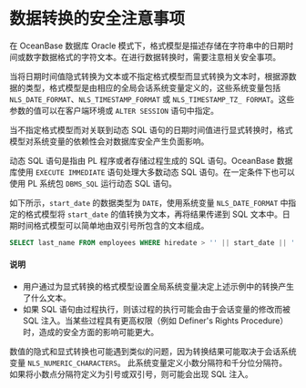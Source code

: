 # 数据转换的安全注意事项

在 OceanBase 数据库 Oracle 模式下，格式模型是描述存储在字符串中的日期时间或数字数据格式的字符文本。在进行数据转换时，需要注意相关安全事项。

当将日期时间值隐式转换为文本或不指定格式模型而显式转换为文本时，根据源数据的类型，格式模型是由相应的全局会话系统变量定义的，这些系统变量包括 `NLS_DATE_FORMAT`、`NLS_TIMESTAMP_FORMAT` 或 `NLS_TIMESTAMP_TZ_ FORMAT`。这些参数的值可以在客户端环境或 `ALTER SESSION` 语句中指定。

当不指定格式模型而对关联到动态 SQL 语句的日期时间值进行显式转换时，格式模型对系统变量的依赖性会对数据库安全产生负面影响。

动态 SQL 语句是指由 PL 程序或者存储过程生成的 SQL 语句。OceanBase 数据库使用 `EXECUTE IMMEDIATE` 语句处理大多数动态 SQL 语句。在一定条件下也可以使用 PL 系统包 `DBMS_SQL` 运行动态 SQL 语句。

如下所示，`start_date` 的数据类型为 `DATE`，使用系统变量 `NLS_DATE_FORMAT` 中指定的格式模型将 `start_date` 的值转换为文本，再将结果传递到 SQL 文本中。日期时间格式模型可以简单地由双引号所包含的文本组成。

```sql
SELECT last_name FROM employees WHERE hiredate > '' || start_date || '';
```

  <main id="notice" type='explain'>
    <h4>说明</h4>
    <ul>
    <li>用户通过为显式转换的格式模型设置全局系统变量决定上述示例中的转换产生了什么文本。</li>
    <li>如果 SQL 语句由过程执行，则该过程的执行可能会由于会话变量的修改而被 SQL 注入。当某些过程具有更高权限（例如 Definer's Rights Procedure）时，造成的安全方面的影响可能更大。</li>
    </ul>
  </main>

数值的隐式和显式转换也可能遇到类似的问题，因为转换结果可能取决于会话系统变量 `NLS_NUMERIC_CHARACTERS`。 此系统变量定义小数分隔符和千分位分隔符。 如果将小数点分隔符定义为引号或双引号，则可能会出现 SQL 注入。

